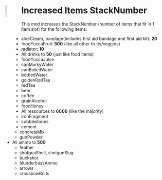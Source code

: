 <!--Read this in github to have all the visuals and formatting: https://github.com/manux32/7dtdSdxMods/tree/master/Manux_IncreasedItemsStackNumber-->
# <a href="#"><img src="https://manux32.github.io/7dtd_miscImages/stack_icon.png" width="10%" height="10%" align="left"></a>Increased Items StackNumber<br/>  

This mod increases the StackNumber (number of items that fit in 1 item slot) for the following items:
- aloeCream, bandage(includes first aid bandage and first aid kit): **20**
- foodYuccaFruit: **500** (like all other fruits/veggies)
- radiator: **10**
- All drinks to **50** (just like food items)
  - foodYuccaJuice
  - canMurkyWater
  - canBoiledWater
  - bottledWater
  - goldenRodTea
  - redTea
  - beer
  - coffee
  - grainAlcohol
  - foodHoney
- All ressources to **6000** (like the majority)
  - ironFragment
  - cobblestones
  - cement
  - concreteMix
  - gunPowder
- All ammo to **500**
  - feather
  - shotgunShell, shotgunSlug
  - buckshot
  - blunderbussAmmo
  - arrows
  - crossbowBolts
